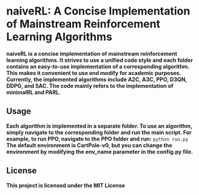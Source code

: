 # naiveRL: A Concise Implementation of Mainstream Reinforcement Learning Algorithms

**naiveRL is a concise implementation of mainstream reinforcement learning algorithms. It strives to use a unified code style and each folder contains an easy-to-use implementation of a corresponding algorithm. This makes it convenient to use and modify for academic purposes. Currently, the implemented algorithms include A2C, A3C, PPO, D3QN, DDPG, and SAC. The code mainly refers to the implementation of minimalRL and PARL.**
## Usage
**Each algorithm is implemented in a separate folder. To use an algorithm, simply navigate to the corresponding folder and run the main script. For example, to run PPO, navigate to the PPO folder and run:**
`python run.py`
**The default environment is CartPole-v0, but you can change the environment by modifying the env_name parameter in the config.py file.**
## License
**This project is licensed under the MIT License**
